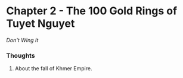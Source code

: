 # Chapter 2 - The 100 Gold Rings of Tuyet Nguyet
_Don't Wing It_

### Thoughts
1. About the fall of Khmer Empire.
